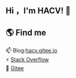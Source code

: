 ## Hi ，I'm HACV! :wave:  

##  🌎 Find me  

📫 Blog:[hacv.gitee.io](https://hacv.gitee.io/)    
⚡ [Stack Overflow](https://stackoverflow.com/users/14727509/hacv)   
💬 [Gitee](https://gitee.com/HACV)     

